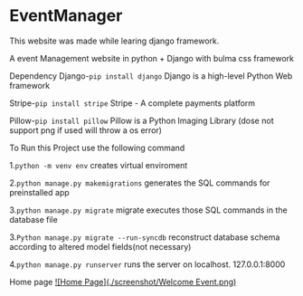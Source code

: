 # EventManager
This website was made while learing django framework. 

A event Management website in python + Django with bulma css framework

Dependency
Django-```pip install django```
Django is a high-level Python Web framework

Stripe-```pip install stripe```
Stripe - A complete payments platform

Pillow-```pip install pillow```
Pillow is a Python Imaging Library
(dose not support png if used will throw a os error)

To Run this Project use the following command


1.```python -m venv env```
creates virtual enviroment

2.```python manage.py makemigrations```
generates the SQL commands for preinstalled app

3.```python manage.py migrate```
migrate executes those SQL commands in the database file

3.```Python manage.py migrate --run-syncdb```
reconstruct database schema according to altered model fields(not necessary)

4.```python manage.py runserver```
runs the server on localhost.
127.0.0.1:8000


Home page
[![Home Page](./screenshot/Welcome Event.png)](#Homepage)